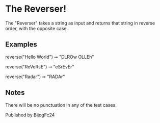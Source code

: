 # The Reverser!

The "Reverser" takes a string as input and returns that string in reverse order, with the opposite case.

## Examples

reverse("Hello World") ➞ "DLROw OLLEh"

reverse("ReVeRsE") ➞ "eSrEvEr"

reverse("Radar") ➞ "RADAr"

## Notes

There will be no punctuation in any of the test cases.

Published by BijogFc24
